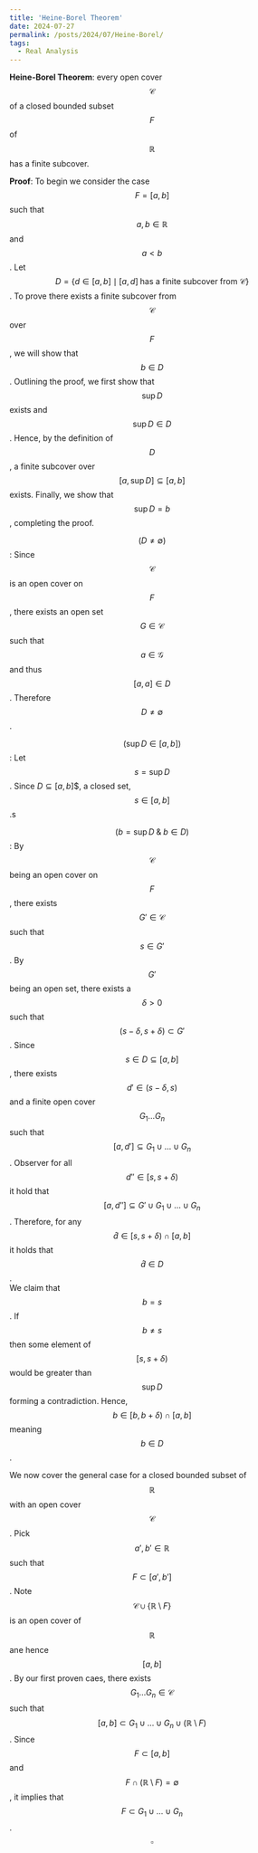 ```yaml
---
title: 'Heine-Borel Theorem'
date: 2024-07-27
permalink: /posts/2024/07/Heine-Borel/
tags:
  - Real Analysis
---
```


**Heine-Borel Theorem**: every open cover $$\mathcal{C}$$ of a closed bounded subset $$F$$ of $$\mathbb{R}$$ has a finite subcover. 

**Proof**: To begin we consider the case $$F=[a,b]$$ such that $$a,b\in\mathbb{R}$$ and $$a<b$$. Let $$D=\{d\in [a,b] \mid [a,d]\; \text{has a finite subcover from }\mathcal{C}  \}$$. To prove there exists a finite subcover from $$\mathcal{C}$$ over $$F$$, we will show that $$b\in D$$. Outlining the proof, we first show that $$\sup D$$ exists and $$\sup D\in D$$. Hence, by the definition of $$D$$, a finite subcover over $$[a,\sup D]\subseteq [a,b]$$ exists. Finally, we show that $$\sup D = b$$, completing the proof.


$$(D\neq \emptyset )$$: Since $$\mathcal{C}$$ is an open cover on $$F$$, there exists an open set $$G\in\mathcal{C}$$ such that $$a\in\mathcal{G}$$ and thus $$[a,a]\in D$$. Therefore $$D\neq \emptyset$$.
<br>


$$(\sup D\in [a,b] )$$: Let $$s=\sup D$$. Since $D\subseteq [a,b]$$, a closed set, $$s\in [a,b]$$.s
<br>

$$(b=\sup D \; \& \; b\in D )$$: By $$\mathcal{C}$$ being an open cover on $$F$$, there exists $$G'\in \mathcal{C}$$ such that $$s\in G'$$. By $$G'$$ being an open set, there exists a $$\delta >0$$ such that $$(s-\delta ,s+\delta )\subset G'$$. Since $$s\in D\subseteq [a,b]$$, there exists $$d'\in (s-\delta ,s)$$ and a finite open cover $$G_1\dots G_n$$ such that $$[a,d']\subseteq G_1\cup \dots \cup G_n$$. Observer for all $$d''\in [s,s+\delta)$$ it hold that $$[a,d'']\subseteq G'\cup G_1\cup \dots \cup G_n$$. Therefore, for any $$\hat{d}\in [s,s+\delta )\cap [a,b]$$ it holds that $$\hat{d}\in D$$. <br>
We claim that $$b=s$$. If $$b\neq s$$ then some element of $$[s,s+\delta )$$ would be greater than $$\sup D$$ forming a contradiction. Hence, $$b\in [b,b+\delta )\cap [a,b]$$ meaning $$b\in D$$.
<br>

We now cover the general case for a closed bounded subset of $$\mathbb{R}$$ with an open cover $$\mathcal{C}$$. Pick $$a',b'\in \mathbb{R}$$ such that $$F\subset [a',b']$$. Note $$\mathcal{C}\cup \{\mathbb{R}\setminus F \}$$ is an open cover of $$\mathbb{R}$$ ane hence $$[a,b]$$. By our first proven caes, there exists $$G_1\dots G_n\in\mathcal{C}$$ such that $$[a,b]\subset G_1\cup\dots \cup G_n\cup (\mathbb{R}\setminus F)$$. Since $$F\subset [a,b]$$ and $$F\cap (\mathbb{R}\setminus F)=\emptyset$$, it implies that $$F\subset G_1\cup\dots \cup G_n$$. $$\square$$


